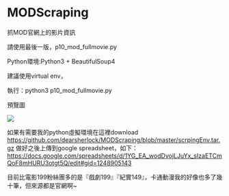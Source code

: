 # MODScraping
抓MOD官網上的影片資訊

請使用最後一版，p10_mod_fullmovie.py

Python環境:Python3 + BeautifulSoup4

建議使用virtual env，

執行：python3 p10_mod_fullmovie.py

預覽圖

<img src="https://farm5.staticflickr.com/4473/36822111244_6f5c1593f5_o.png">

如果有需要我的python虛擬環境在這裡download
https://github.com/dearsherlock/MODScraping/blob/master/scrpingEnv.tar.gz
做好之後上傳到google spreadsheet，如下：
https://docs.google.com/spreadsheets/d/1YG_EA_wodDvojLJuYx_sIzaETCmQoF8mHURU3otgt5Q/edit#gid=1248905143

目前比電影199粉絲團多的是『戲劇199』『紀實149』，卡通動漫我的好像也多了幾十筆，但來源都是官網啊~
